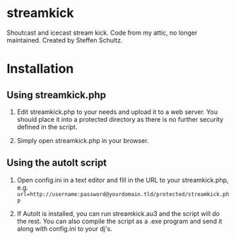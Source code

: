 # streamkick
Shoutcast and icecast stream kick. Code from my attic, no longer maintained. 
Created by Steffen Schultz. 

# Installation

## Using streamkick.php

1. Edit streamkick.php to your needs and upload it to a web server. You should place it into a protected directory as there is no further security defined in the script. 

2. Simply open streamkick.php in your browser. 

## Using the autoIt script

1. Open config.ini in a text editor and fill in the URL to your streamkick.php, e.g. 
`url=http://username:password@yourdomain.tld/protected/streamkick.php`

2. If AutoIt is installed, you can run streamkick.au3 and the script will do the rest. You can also compile the script as a .exe program and send it along with config.ini to your dj's. 
